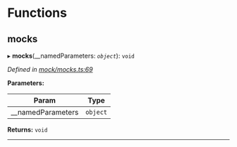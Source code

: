 

# Functions

<a id="mocks"></a>

##  mocks

▸ **mocks**(__namedParameters: *`object`*): `void`

*Defined in [mock/mocks.ts:69](https://github.com/polkadot-js/api/blob/74737b6/packages/api-provider/src/mock/mocks.ts#L69)*

**Parameters:**

| Param | Type |
| ------ | ------ |
| __namedParameters | `object` |

**Returns:** `void`

___

